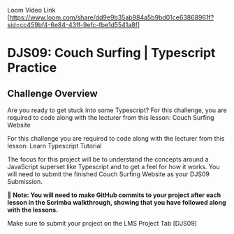 Loom Video Link [https://www.loom.com/share/dd9e9b35ab984a5b9bd01ce63868961f?sid=cc459bf4-6e84-43ff-9efc-fbe1d5541a8f]
# DJS09: Couch Surfing | Typescript Practice

## Challenge Overview

Are you ready to get stuck into some Typescript? For this challenge, you are required to code along with the lecturer from this lesson:  Couch Surfing Website

For this challenge you are required to code along with the lecturer from this lesson: Learn Typescript Tutorial

The focus for this project will be to understand the concepts around a JavaScript superset like Typescript and to get a feel for how it works. You will need to submit the finished Couch Surfing Website as your DJS09 Submission. 

**🚨 Note: You will need to make GitHub commits to your project after each lesson in the Scrimba walkthrough, showing that you have followed along with the lessons.**

Make sure to submit your project on the LMS Project Tab [DJS09] 
